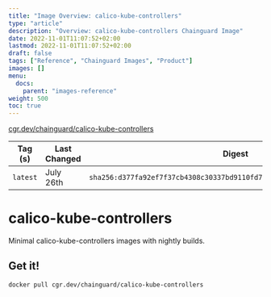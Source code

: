 ```yaml
---
title: "Image Overview: calico-kube-controllers"
type: "article"
description: "Overview: calico-kube-controllers Chainguard Image"
date: 2022-11-01T11:07:52+02:00
lastmod: 2022-11-01T11:07:52+02:00
draft: false
tags: ["Reference", "Chainguard Images", "Product"]
images: []
menu:
  docs:
    parent: "images-reference"
weight: 500
toc: true
---
```


[cgr.dev/chainguard/calico-kube-controllers](https://github.com/chainguard-images/images/tree/main/images/calico-kube-controllers)

| Tag (s)   | Last Changed | Digest                                                                    |
|-----------|--------------|---------------------------------------------------------------------------|
|  `latest` | July 26th    | `sha256:d377fa92ef7f37cb4308c30337bd9110fd7610ade48e83cd7248d605db7615f6` |

# calico-kube-controllers

Minimal calico-kube-controllers images with nightly builds.

## Get it!

```shell
docker pull cgr.dev/chainguard/calico-kube-controllers
```
